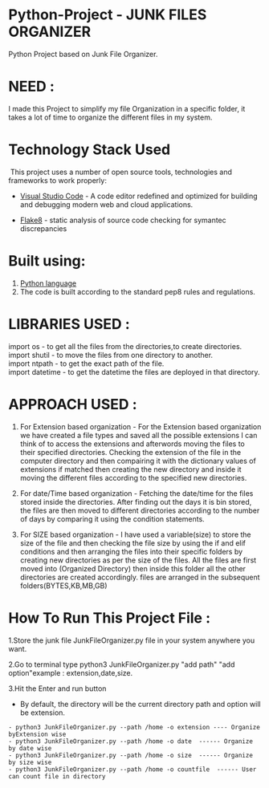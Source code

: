 # Python-Project - JUNK FILES ORGANIZER

Python Project based on Junk File Organizer.

# NEED :

I made this Project to simplify my file Organization in a specific folder, it takes a lot of time to organize the different files in my system.

# Technology Stack Used
​
This project uses a number of open source tools, technologies and frameworks to work properly:
​

- [Visual Studio Code](https://code.visualstudio.com) - A code editor redefined and optimized for building and debugging modern web and cloud applications.

- [Flake8](https://pypi.org/project/flake8) - static analysis of source code checking for symantec discrepancies

# Built using:
1. [Python language](https://www.python.org/)
2. The code is built according to the standard pep8 rules and regulations.

# LIBRARIES USED :

import os - to get all the files from the directories,to create directories.  
import shutil - to move the files from one directory to another.  
import ntpath - to get the exact path of the file.  
import datetime - to get the datetime the files are deployed in that directory.  

# APPROACH USED :

1. For Extension based organization - For the Extension based organization we have created a file types and saved all the possible extensions I can think of to access the extensions and afterwords moving the files to their specified directories. Checking the extension of the file in the computer directory and then compairing it with the dictionary values of extensions if matched then creating the new directory and inside it moving the different files according to the specified new directories.

2. For date/Time based organization - Fetching the date/time for the files stored inside the directories. After finding out the days it is bin stored, the files are then moved to different directories according to the number of days by comparing it using the condition statements.

3. For SIZE based organization - I have used a variable(size) to store the size of the file and then checking the file size by using the if and elif conditions and then arranging the files into their specific folders by creating new directories as per the size of the files. All the files are first moved into (Organized Directory) then inside this folder all the other directories are created accordingly. files are arranged in the subsequent folders(BYTES,KB,MB,GB)

# How To Run This Project File :

1.Store the junk file JunkFileOrganizer.py file in your system anywhere you want.

2.Go to terminal type python3 JunkFileOrganizer.py "add path" "add option"example : extension,date,size.

3.Hit the Enter and run button
- By default, the directory will be the current directory path and option will be extension.
```
- python3 JunkFileOrganizer.py --path /home -o extension ---- Organize byExtension wise
- python3 JunkFileOrganizer.py --path /home -o date  ------ Organize by date wise
- python3 JunkFileOrganizer.py --path /home -o size  ------ Organize by size wise
- python3 JunkFileOrganizer.py --path /home -o countfile  ------ User can count file in directory
```
